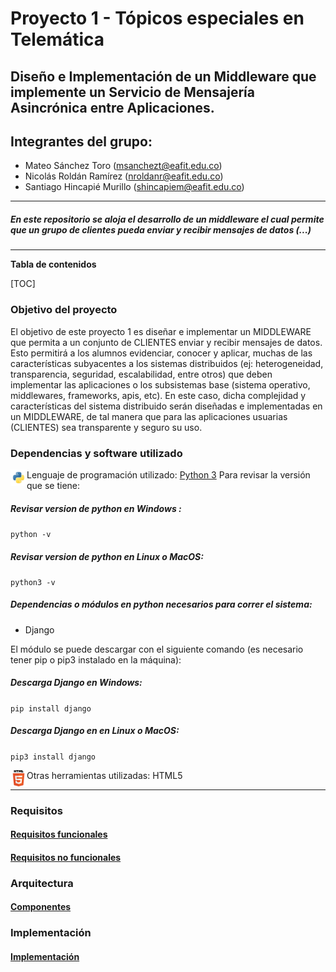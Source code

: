 # Proyecto 1 - Tópicos especiales en Telemática
## Diseño e Implementación de un Middleware que implemente un Servicio de Mensajería Asincrónica entre Aplicaciones.

## Integrantes del grupo: 

- Mateo Sánchez Toro (msanchezt@eafit.edu.co)
- Nicolás Roldán Ramírez (nroldanr@eafit.edu.co)
- Santiago Hincapié Murillo (shincapiem@eafit.edu.co)
---
##### En este repositorio se aloja el desarrollo de un middleware el cual permite que un grupo de clientes pueda enviar y recibir mensajes de datos (...)
---

**Tabla de contenidos**

[TOC]

### Objetivo del proyecto
El objetivo de este proyecto 1 es diseñar e implementar un MIDDLEWARE que permita a un conjunto de CLIENTES enviar y recibir mensajes de datos. Esto permitirá a los alumnos evidenciar, conocer y aplicar, muchas de las características subyacentes a los sistemas distribuidos (ej: heterogeneidad, transparencia, seguridad, escalabilidad, entre otros) que deben implementar las aplicaciones o los subsistemas base (sistema operativo, middlewares, frameworks, apis, etc). En este caso, dicha complejidad y características del sistema distribuido serán diseñadas e implementadas en un MIDDLEWARE, de tal manera que para las aplicaciones usuarias (CLIENTES) sea transparente y seguro su uso.

### Dependencias y software utilizado
Lenguaje de programación utilizado: 
<img align="left" alt="Python" width="26px" src="https://raw.githubusercontent.com/github/explore/80688e429a7d4ef2fca1e82350fe8e3517d3494d/topics/python/python.png" /> [Python 3](https://www.python.org/downloads/)
Para revisar la versión que se tiene: 
##### Revisar version de python en Windows : 
`python -v`
##### Revisar version de python en Linux o MacOS: 
`python3 -v`

##### Dependencias o módulos en python necesarios para correr el sistema:
- Django

El módulo se puede descargar con el siguiente comando (es necesario tener pip o pip3 instalado en la máquina):

##### Descarga Django en  Windows:
`pip install django`

##### Descarga Django en en Linux o MacOS:
`pip3 install django`

Otras herramientas utilizadas: 
<img align="left" alt="JavaScript" width="26px" src="https://raw.githubusercontent.com/github/explore/80688e429a7d4ef2fca1e82350fe8e3517d3494d/topics/html/html.png" /> HTML5

---
### Requisitos
#### [Requisitos funcionales](Documentacion_proyecto/Requisitos.md) 

#### [Requisitos no funcionales](Documentacion_proyecto/Requisitos.md)

### Arquitectura
#### [Componentes](Documentacion_proyecto/Arquitectura.md)

### Implementación 
#### [Implementación](Documentacion_proyecto/Implementacion.md)
